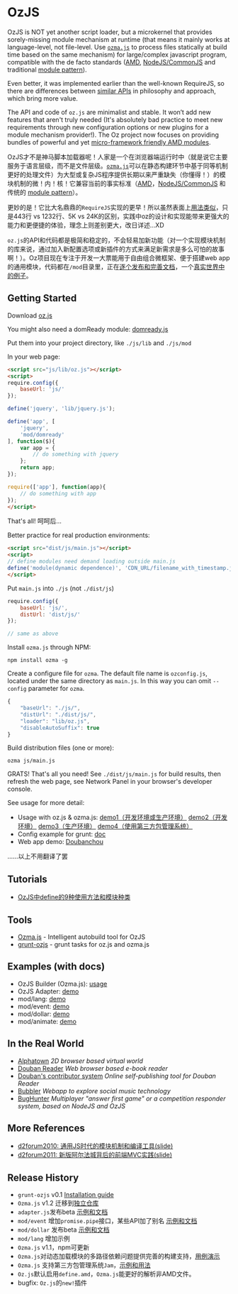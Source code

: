 # OzJS

OzJS is NOT yet another script loader, but a microkernel that provides sorely-missing module mechanism at runtime (that means it mainly works at language-level, not file-level. Use [`ozma.js`](http://dexteryy.github.com/OzJS/examples/buildtool/index.html) to process files statically at build time based on the same mechanism) for large/complex javascript program, compatible with the de facto standards ([AMD](https://github.com/amdjs/amdjs-api/wiki/AMD), [NodeJS/CommonJS](http://www.commonjs.org/specs/modules/1.0/) and traditional [module pattern](http://www.adequatelygood.com/2010/3/JavaScript-Module-Pattern-In-Depth)). 

Even better, it was implemented earlier than the well-known RequireJS, so there are differences between [similar APIs](http://github.com/dexteryy/OzJS/blob/master/api.md) in philosophy and approach, which bring more value.

The API and code of `oz.js` are minimalist and stable. It won’t add new features that aren't truly needed (It's absolutely bad practice to meet new requirements through new configuration options or new plugins for a module mechanism provider!). The Oz project now focuses on providing bundles of powerful and yet [micro-framework friendly AMD modules](http://github.com/dexteryy/OzJS/blob/master/mod/README.md).

OzJS才不是神马脚本加载器呢！人家是一个在浏览器端运行时中（就是说它主要服务于语言层级，而不是文件层级。[`ozma.js`](http://dexteryy.github.com/OzJS/examples/buildtool/index.html)可以在静态构建环节中基于同等机制更好的处理文件）为大型或复杂JS程序提供长期以来严重缺失（你懂得！）的模块机制的微！内！核！它兼容当前的事实标准（[AMD](https://github.com/amdjs/amdjs-api/wiki/AMD)，[NodeJS/CommonJS](http://www.commonjs.org/specs/modules/1.0/) 和传统的 [module pattern](http://www.adequatelygood.com/2010/3/JavaScript-Module-Pattern-In-Depth)）。

更妙的是！它比大名鼎鼎的`RequireJS`实现的更早！所以虽然表面上[用法类似](http://github.com/dexteryy/OzJS/blob/master/api.md)，只是443行 vs 1232行、5K vs 24K的区别，实践中oz的设计和实现能带来更强大的能力和更便捷的体验，理念上则差别更大，改日详述…XD 

`oz.js`的API和代码都是极简和稳定的，不会轻易加新功能（对一个实现模块机制的库来说，通过加入新配置选项或新插件的方式来满足新需求是多么可怕的故事啊！）。Oz项目现在专注于开发一大票能用于自由组合微框架、便于搭建web app的通用模块，代码都在`/mod`目录里，正在[逐个发布和完善文档](http://github.com/dexteryy/OzJS/blob/master/mod/README.md)，一个[真实世界中的例子](http://ww4.sinaimg.cn/large/62651c14jw1dvpfdi27o7j.jpg)。

## Getting Started

Download [oz.js](https://raw.github.com/dexteryy/OzJS/master/oz.js)

You might also need a domReady module: [domready.js](https://github.com/dexteryy/OzJS/blob/master/mod/domready.js)

Put them into your project directory, like `./js/lib` and `./js/mod` 

In your web page:

```html
<script src="js/lib/oz.js"></script>
<script>
require.config({
    baseUrl: 'js/'
});

define('jquery', 'lib/jquery.js');

define('app', [
    'jquery', 
    'mod/domready'
], function($){
    var app = {
        // do something with jquery
    };
    return app;
});

require(['app'], function(app){
    // do something with app 
});
</script>
```

That's all! 呵呵后...

Better practice for real production environments:

```html
<script src="dist/js/main.js"></script>
<script>
// define modules need demand loading outside main.js
define('module(dynamic dependence)', 'CDN_URL/filename_with_timestamp.js');
</script>
```

Put `main.js` into `./js` (not `./dist/js`)

```javascript
require.config({
    baseUrl: 'js/',
    distUrl: 'dist/js/'
});

// same as above
```

Install `ozma.js` through NPM: 

```
npm install ozma -g
```

Create a configure file for `ozma`. The default file name is `ozconfig.js`, located under the same directory as `main.js`. In this way you can omit `--config` parameter for `ozma`.
```javascript
{
    "baseUrl": "./js/",
    "distUrl": "./dist/js/",
    "loader": "lib/oz.js",
    "disableAutoSuffix": true
}
```

Build distribution files (one or more): 
```
ozma js/main.js
```

GRATS! That's all you need! See `./dist/js/main.js` for build results, then refresh the web page, see Network Panel in your browser's developer console. 

See usage for more detail:

* Usage with oz.js & ozma.js: [demo1（开发环境或生产环境）](http://dexteryy.github.com/OzJS/examples/buildtool/demo1.html) [demo2（开发环境）](http://dexteryy.github.com/OzJS/examples/buildtool/demo2.html) [demo3（生产环境）](http://dexteryy.github.com/OzJS/examples/buildtool/demo3.html) [demo4（使用第三方包管理系统）](http://dexteryy.github.com/OzJS/examples/buildtool/demo4.html)
* Config example for grunt: [doc](https://github.com/dexteryy/grunt-ozjs/blob/master/README.md) 
* Web app demo: [Doubanchou](https://github.com/dexteryy/doubanchou)

……以上不用翻译了罢

## Tutorials

* [OzJS中define的9种使用方法和模块种类](http://github.com/dexteryy/OzJS/blob/master/api.md)

## Tools

* [Ozma.js](http://dexteryy.github.com/OzJS/examples/buildtool/index.html) - Intelligent autobuild tool for OzJS
* [grunt-ozjs](http://dexteryy.github.com/OzJS/examples/buildtool/index.html) - grunt tasks for oz.js and ozma.js

## Examples (with docs)

* OzJS Builder (Ozma.js): [usage](http://dexteryy.github.com/OzJS/examples/buildtool/index.html)
* OzJS Adapter: [demo](http://dexteryy.github.com/OzJS/examples/adapter/index.html) 
* mod/lang: [demo](http://dexteryy.github.com/OzJS/examples/lang/index.html) 
* mod/event: [demo](http://dexteryy.github.com/OzJS/examples/event/index.html) 
* mod/dollar: [demo](http://dexteryy.github.com/OzJS/examples/dollar/index.html) 
* mod/animate: [demo](http://dexteryy.github.com/OzJS/examples/animate/index.html) 

## In the Real World

* [Alphatown](http://alphatown.com) *2D browser based virtual world*
* [Douban Reader](http://read.douban.com/reader) *Web browser based e-book reader*
* [Douban's contributor system](http://read.douban.com/submit/) *Online self-publishing tool for Douban Reader*
* [Bubbler](http://bubbler.labs.douban.com/) *Webapp to explore social music technology*
* [BugHunter](https://github.com/dexteryy/BugHunter) *Multiplayer "answer first game" or a competition responder system, based on NodeJS and OzJS*

## More References

* [d2forum2010: 通用JS时代的模块机制和编译工具(slide)](http://www.slideshare.net/dexter_yy/js-6228773)
* [d2forum2011: 新版阿尔法城背后的前端MVC实践(slide)](http://www.slideshare.net/dexter_yy/mvc-8554206)


## Release History

* `grunt-ozjs` v0.1 [Installation guide](https://github.com/dexteryy/grunt-ozjs)
* `Ozma.js` v1.2 迁移到[独立仓库](https://github.com/dexteryy/ozma.js)
* `adapter.js`发布beta [示例和文档](http://dexteryy.github.com/OzJS/examples/adapter/index.html) 
* `mod/event` 增加`promise.pipe`接口，某些API加了别名 [示例和文档](http://dexteryy.github.com/OzJS/examples/event/index.html)
* `mod/dollar` 发布beta [示例和文档](http://dexteryy.github.com/OzJS/examples/dollar/index.html)
* `mod/lang` 增加示例
* `Ozma.js` v1.1，npm可更新
* `Ozma.js`对动态加载模块的多路径依赖问题提供完善的构建支持，[用例演示](http://github.com/dexteryy/OzJS/blob/master/examples/buildtool/js/app.js)
* `Ozma.js` 支持第三方包管理系统`Jam`，[示例和用法](http://dexteryy.github.com/OzJS/examples/buildtool/demo4.html)
* `Oz.js`默认启用`define.amd`，`Ozma.js`能更好的解析非AMD文件。
* bugfix: `Oz.js`的`new!`插件
